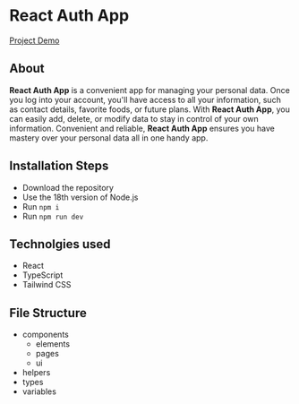 # React Auth App

[Project Demo](https://dimarogkov.github.io//react-auth-app)

## About

**React Auth App** is a convenient app for managing your personal data. Once you log into your account, you'll have access to all your information, such as contact details, favorite foods, or future plans. With **React Auth App**, you can easily add, delete, or modify data to stay in control of your own information. Convenient and reliable, **React Auth App** ensures you have mastery over your personal data all in one handy app.

## Installation Steps

-   Download the repository
-   Use the 18th version of Node.js
-   Run `npm i`
-   Run `npm run dev`

## Technolgies used

-   React
-   TypeScript
-   Tailwind CSS

## File Structure

-   components
    -   elements
    -   pages
    -   ui
-   helpers
-   types
-   variables
